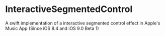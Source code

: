 # InteractiveSegmentedControl
A swift implementation of a interactive segmented control effect in Apple's Music App (Since iOS 8.4 and iOS 9.0 Beta 1)
